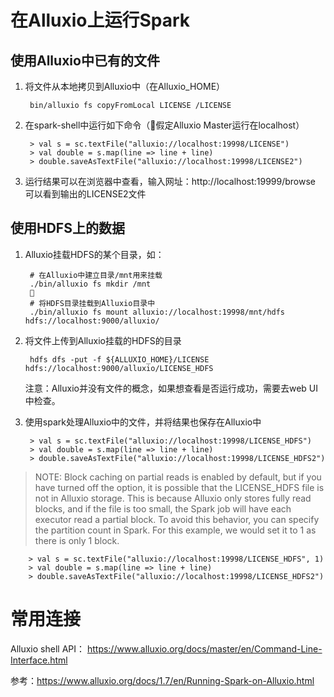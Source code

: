 # 在Alluxio上运行Spark

## 使用Alluxio中已有的文件

1. 将文件从本地拷贝到Alluxio中（在Alluxio_HOME）

        bin/alluxio fs copyFromLocal LICENSE /LICENSE

2. 在spark-shell中运行如下命令（假定Alluxio Master运行在localhost）

        > val s = sc.textFile("alluxio://localhost:19998/LICENSE")
        > val double = s.map(line => line + line)
        > double.saveAsTextFile("alluxio://localhost:19998/LICENSE2")

3. 运行结果可以在浏览器中查看，输入网址：http://localhost:19999/browse
可以看到输出的LICENSE2文件

## 使用HDFS上的数据

1. Alluxio挂载HDFS的某个目录，如：

        # 在Alluxio中建立目录/mnt用来挂载
        ./bin/alluxio fs mkdir /mnt
        
        # 将HDFS目录挂载到Alluxio目录中
        ./bin/alluxio fs mount alluxio://localhost:19998/mnt/hdfs hdfs://localhost:9000/alluxio/

2. 将文件上传到Alluxio挂载的HDFS的目录

        hdfs dfs -put -f ${ALLUXIO_HOME}/LICENSE hdfs://localhost:9000/alluxio/LICENSE_HDFS

    注意：Alluxio并没有文件的概念，如果想查看是否运行成功，需要去web UI中检查。

3. 使用spark处理Alluxio中的文件，并将结果也保存在Alluxio中

        > val s = sc.textFile("alluxio://localhost:19998/LICENSE_HDFS")
        > val double = s.map(line => line + line)
        > double.saveAsTextFile("alluxio://localhost:19998/LICENSE_HDFS2")

>NOTE: Block caching on partial reads is enabled by default, but if you have turned off the option, it is possible that the LICENSE_HDFS file is not in Alluxio storage. This is because Alluxio only stores fully read blocks, and if the file is too small, the Spark job will have each executor read a partial block. To avoid this behavior, you can specify the partition count in Spark. For this example, we would set it to 1 as there is only 1 block.


        > val s = sc.textFile("alluxio://localhost:19998/LICENSE_HDFS", 1)
        > val double = s.map(line => line + line)
        > double.saveAsTextFile("alluxio://localhost:19998/LICENSE_HDFS2")



# 常用连接
Alluxio shell API：
https://www.alluxio.org/docs/master/en/Command-Line-Interface.html

参考：https://www.alluxio.org/docs/1.7/en/Running-Spark-on-Alluxio.html
















